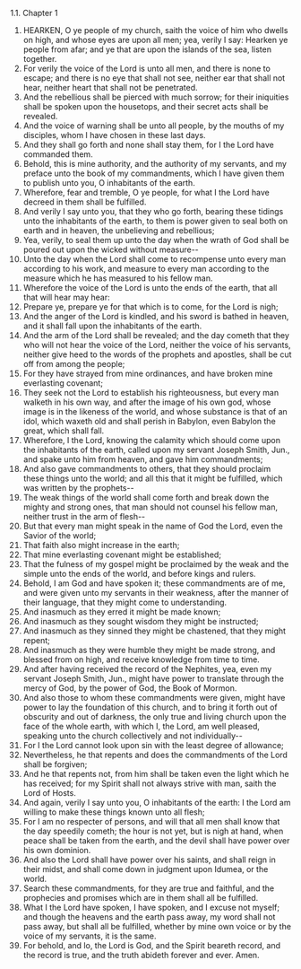 1.1. Chapter 1
1. HEARKEN, O ye people of my church, saith the voice of him who dwells on high, and whose eyes are upon all men; yea, verily I say: Hearken ye people from afar; and ye that are upon the islands of the sea, listen together.
2. For verily the voice of the Lord is unto all men, and there is none to escape; and there is no eye that shall not see, neither ear that shall not hear, neither heart that shall not be penetrated.
3. And the rebellious shall be pierced with much sorrow; for their iniquities shall be spoken upon the housetops, and their secret acts shall be revealed.
4. And the voice of warning shall be unto all people, by the mouths of my disciples, whom I have chosen in these last days.
5. And they shall go forth and none shall stay them, for I the Lord have commanded them.
6. Behold, this is mine authority, and the authority of my servants, and my preface unto the book of my commandments, which I have given them to publish unto you, O inhabitants of the earth.
7. Wherefore, fear and tremble, O ye people, for what I the Lord have decreed in them shall be fulfilled.
8. And verily I say unto you, that they who go forth, bearing these tidings unto the inhabitants of the earth, to them is power given to seal both on earth and in heaven, the unbelieving and rebellious;
9. Yea, verily, to seal them up unto the day when the wrath of God shall be poured out upon the wicked without measure--
10. Unto the day when the Lord shall come to recompense unto every man according to his work, and measure to every man according to the measure which he has measured to his fellow man.
11. Wherefore the voice of the Lord is unto the ends of the earth, that all that will hear may hear:
12. Prepare ye, prepare ye for that which is to come, for the Lord is nigh;
13. And the anger of the Lord is kindled, and his sword is bathed in heaven, and it shall fall upon the inhabitants of the earth.
14. And the arm of the Lord shall be revealed; and the day cometh that they who will not hear the voice of the Lord, neither the voice of his servants, neither give heed to the words of the prophets and apostles, shall be cut off from among the people;
15. For they have strayed from mine ordinances, and have broken mine everlasting covenant;
16. They seek not the Lord to establish his righteousness, but every man walketh in his own way, and after the image of his own god, whose image is in the likeness of the world, and whose substance is that of an idol, which waxeth old and shall perish in Babylon, even Babylon the great, which shall fall.
17. Wherefore, I the Lord, knowing the calamity which should come upon the inhabitants of the earth, called upon my servant Joseph Smith, Jun., and spake unto him from heaven, and gave him commandments;
18. And also gave commandments to others, that they should proclaim these things unto the world; and all this that it might be fulfilled, which was written by the prophets--
19. The weak things of the world shall come forth and break down the mighty and strong ones, that man should not counsel his fellow man, neither trust in the arm of flesh--
20. But that every man might speak in the name of God the Lord, even the Savior of the world;
21. That faith also might increase in the earth;
22. That mine everlasting covenant might be established;
23. That the fulness of my gospel might be proclaimed by the weak and the simple unto the ends of the world, and before kings and rulers.
24. Behold, I am God and have spoken it; these commandments are of me, and were given unto my servants in their weakness, after the manner of their language, that they might come to understanding.
25. And inasmuch as they erred it might be made known;
26. And inasmuch as they sought wisdom they might be instructed;
27. And inasmuch as they sinned they might be chastened, that they might repent;
28. And inasmuch as they were humble they might be made strong, and blessed from on high, and receive knowledge from time to time.
29. And after having received the record of the Nephites, yea, even my servant Joseph Smith, Jun., might have power to translate through the mercy of God, by the power of God, the Book of Mormon.
30. And also those to whom these commandments were given, might have power to lay the foundation of this church, and to bring it forth out of obscurity and out of darkness, the only true and living church upon the face of the whole earth, with which I, the Lord, am well pleased, speaking unto the church collectively and not individually--
31. For I the Lord cannot look upon sin with the least degree of allowance;
32. Nevertheless, he that repents and does the commandments of the Lord shall be forgiven;
33. And he that repents not, from him shall be taken even the light which he has received; for my Spirit shall not always strive with man, saith the Lord of Hosts.
34. And again, verily I say unto you, O inhabitants of the earth: I the Lord am willing to make these things known unto all flesh;
35. For I am no respecter of persons, and will that all men shall know that the day speedily cometh; the hour is not yet, but is nigh at hand, when peace shall be taken from the earth, and the devil shall have power over his own dominion.
36. And also the Lord shall have power over his saints, and shall reign in their midst, and shall come down in judgment upon Idumea, or the world.
37. Search these commandments, for they are true and faithful, and the prophecies and promises which are in them shall all be fulfilled.
38. What I the Lord have spoken, I have spoken, and I excuse not myself; and though the heavens and the earth pass away, my word shall not pass away, but shall all be fulfilled, whether by mine own voice or by the voice of my servants, it is the same.
39. For behold, and lo, the Lord is God, and the Spirit beareth record, and the record is true, and the truth abideth forever and ever. Amen.

